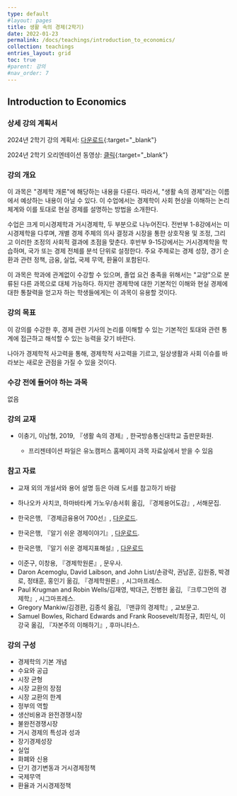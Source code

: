 ```yaml
---
type: default
#layout: pages
title: 생활 속의 경제(2학기)
date: 2022-01-23
permalink: /docs/teachings/introduction_to_economics/
collection: teachings
entries_layout: grid
toc: true
#parent: 강의
#nav_order: 7
---
```


## Introduction to Economics

### 상세 강의 계획서

2024년 2학기 강의 계획서: [다운로드](https://drive.google.com/file/d/1ZfuWmsbDNj_VhHbhcKCDx28QEv9NpzI9/view){:target="_blank"}

2024년 2학기 오리엔테이션 동영상: [클릭](https://youtu.be/nOQOCTp1bs8){:target="_blank"}

### 강의 개요

이 과목은 "경제학 개론"에 해당하는 내용을 다룬다. 따라서, "생활 속의 경제"라는 이름에서 예상하는 내용이 아닐 수 있다. 이 수업에서는 경제학이 사회 현상을 이해하는 논리 체계와 이를 토대로 현실 경제를 설명하는 방법을 소개한다.

수업은 크게 미시경제학과 거시경제학, 두 부분으로 나누어진다. 전반부 1-8강에서는 미시경제학을 다루며, 개별 경제 주체의 의사 결정과 시장을 통한 상호작용 및 조정, 그리고 이러한 조정의 사회적 결과에 초점을 맞춘다. 후반부 9-15강에서는 거시경제학을 학습하며, 국가 또는 경제 전체를 분석 단위로 설정한다. 주요 주제로는 경제 성장, 경기 순환과 관련 정책, 금융, 실업, 국제 무역, 환율이 포함된다. 

이 과목은 학과에 관계없이 수강할 수 있으며, 졸업 요건 충족을 위해서는 "교양"으로 분류된 다른 과목으로 대체 가능하다. 하지만 경제학에 대한 기본적인 이해와 현실 경제에 대한 통찰력을 얻고자 하는 학생들에게는 이 과목이 유용할 것이다. 

### 강의 목표

이 강의를 수강한 후, 경제 관련 기사의 논리를 이해할 수 있는 기본적인 토대와 관련 통계에 접근하고 해석할 수 있는 능력을 갖기 바란다. 

나아가 경제학적 사고력을 통해, 경제학적 사고력을 기르고, 일상생활과 사회 이슈를 바라보는 새로운 관점을 가질 수 있을 것이다.


### 수강 전에 들어야 하는 과목

없음

### 강의 교재

- 이충기, 이남형, 2019, 『생활 속의 경제』, 한국방송통신대학교 출판문화원.

  * 프리젠테이션 파일은 유노캠퍼스 홈페이지 과목 자료실에서 받을 수 있음


### 참고 자료
- 교재 외의 개설서와 용어 설명 등은 아래 도서를 참고하기 바람

- 하나오카 사치코, 하마바타케 가노우/송서휘 옮김, 『경제용어도감』, 서해문집.
- 한국은행, 『경제금융용어 700선』, [다운로드](https://www.bok.or.kr/portal/bbs/B0000216/view.do?nttId=10075809&type=PEPL&searchOptn8=22&menuNo=20064). 
- 한국은행, 『알기 쉬운 경제이야기』, [다운로드](https://www.bok.or.kr/portal/bbs/B0000216/view.do?nttId=10061729&type=PEPL&searchOptn8=22&menuNo=200648).
- 한국은행, 『알기 쉬운 경제지표해설』, [다운로드](https://www.bok.or.kr/portal/bbs/P0000605/view.do?nttId=10081245&menuNo=200462)
<!-- - 한국은행, 『알기 쉬운 금융생활』, [다운로드](https://www.bok.or.kr/portal/bbs/B0000216/view.do?nttId=10046971&type=PEPL&searchOptn8=22&menuNo=200648). -->

- 이준구, 이창용, 『경제학원론』, 문우사.
- Daron Acemoglu, David Laibson, and John List/손광락, 권남훈, 김원중, 박경로, 정태훈, 홍인기 옮김, 『경제학원론』, 시그마프레스.
- Paul Krugman and Robin Wells/김재영, 박대근, 전병헌 옮김, 『크루그먼의 경제학』, 시그마프레스.
- Gregory Mankiw/김경환, 김종석 옮김, 『맨큐의 경제학』, 교보문고.
- Samuel Bowles, Richard Edwards and Frank Roosevelt/최정규, 최민식, 이강국 옮김, 『자본주의 이해하기』, 후마니타스.

### 강의 구성

- 경제학의 기본 개념
- 수요와 공급
- 시장 균형
- 시장 교환의 장점
- 시장 교환의 한계
- 정부의 역할
- 생산비용과 완전경쟁시장
- 불완전경쟁시장
- 거시 경제의 특성과 성과
- 장기경제성장
- 실업
- 화폐와 신용
- 단기 경기변동과 거시경제정책
- 국제무역
- 환율과 거시경제정책